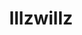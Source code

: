 ---
pid: CH219
title: Illzwillz
location_transcription: Outside
zipcode: '19145'
outside_phl: 
neighborhood: Passyunk
age: '31'
age_range: 30-39
instagram: 
image_file_name: CH_219.jpg
proposal_transcription: I AM YiSSAL
topic: Unknown
topic_summary: '0'
type: Other No Form
keywords_other: 
credit: Illzwillz Watu'z
image_labels: 
twitter: 
facebook: 
permalink: "/monuments/ch219/"
layout: item-page
---